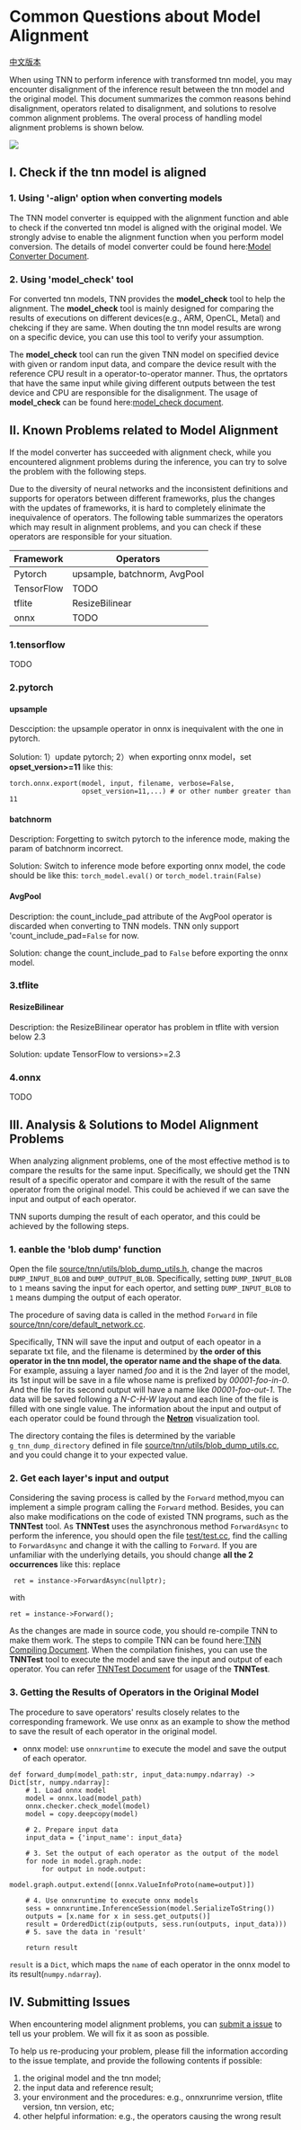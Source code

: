 # Common Questions about Model Alignment

[中文版本](../cn/model_align.md)

When using TNN to perform inference with transformed tnn model, you may encounter disalignment of the inference result between the tnn model and the original model. This document summarizes the common reasons behind disalignment, operators related to disalignment, and solutions to resolve common alignment problems. The overal process of handling model alignment problems is shown below.

<div><img src="imgs/model_align.png"/>

## I. Check if the tnn model is aligned

### 1. Using '-align' option when converting models

The TNN model converter is equipped with the alignment function and able to check if the converted tnn model is aligned with the original model. We strongly advise to enable the alignment function when you perform model conversion. The details of model converter could be found here:[Model Converter Document](https://github.com/Tencent/TNN/blob/master/doc/en/user/convert_en.md).

### 2. Using 'model_check' tool

For converted tnn models, TNN provides the **model_check** tool to help the alignment. The **model_check** tool is mainly designed for comparing the results of executions on different devices(e.g., ARM, OpenCL, Metal) and chekcing if they are same. When douting the tnn model results are wrong on a specific device, you can use this tool to verify your assumption.

The **model_check** tool can run the given TNN model on specified device with given or random input data, and compare the device result with the reference CPU result in a operator-to-operator manner. Thus, the oprtators that have the same input while giving different outputs between the test device and CPU are responsible for the disalignment. The usage of **model_check** can be found here:[model_check document](https://github.com/Tencent/TNN/blob/master/doc/en/development/model_check_en.md). 

## II. Known Problems related to Model Alignment

If the model converter has succeeded with alignment check, while you encountered alignment problems during the inference, you can try to solve the problem with the following steps.

Due to the diversity of neural networks and the inconsistent definitions and supports for operators between different frameworks, plus the changes with the updates of frameworks, it is hard to completely elinimate the inequivalence of operators. The following table summarizes the operators which may result in alignment problems, and you can check if these operators are responsible for your situation.

|Framework|Operators|
|-|-|
|Pytorch    |upsample, batchnorm, AvgPool|
|TensorFlow |TODO|
|tflite     |ResizeBilinear|
|onnx       |TODO|

### 1.tensorflow
TODO

### 2.pytorch

#### upsample 

Descciption: the upsample operator in onnx is inequivalent with the one in pytorch.

Solution: 1）update pytorch; 2）when exporting onnx model，set **opset_version>=11** like this:
```
torch.onnx.export(model, input, filename, verbose=False,
                  opset_version=11,...) # or other number greater than 11
```

#### batchnorm

Description: Forgetting to switch pytorch to the inference mode, making the param of batchnorm incorrect.

Solution: Switch to inference mode before exporting onnx model, the code should be like this:
```torch_model.eval()``` or ```torch_model.train(False)```

#### AvgPool

Description: the count_include_pad attribute of the AvgPool operator is discarded when converting to TNN models. TNN only support 'count_include_pad=```False``` for now.

Solution: change the count_include_pad to ```False``` before exporting the onnx model.

### 3.tflite

#### ResizeBilinear

Description: the ResizeBilinear operator has problem in tflite with version below 2.3

Solution: update TensorFlow to versions>=2.3

### 4.onnx
TODO

## III. Analysis & Solutions to Model Alignment Problems

When analyzing alignment problems, one of the most effective method is to compare the results for the same input. Specifically, we should get the TNN result of a specific operator and compare it with the result of the same operator from the original model. This could be achieved if we can save the input and output of each operator.

TNN suports dumping the result of each operator, and this could be achieved by the following steps.

### 1. eanble the 'blob dump' function

Open the file [source/tnn/utils/blob_dump_utils.h](https://github.com/Tencent/TNN/blob/master/source/tnn/utils/blob_dump_utils.h), change the macros `DUMP_INPUT_BLOB` and `DUMP_OUTPUT_BLOB`. Specifically, setting `DUMP_INPUT_BLOB` to `1` means saving the input for each opertor, and setting `DUMP_INPUT_BLOB` to `1` means dumping the output of each operator.

The procedure of saving data is called in the method `Forward` in file [source/tnn/core/default_network.cc](https://github.com/Tencent/TNN/blob/master/source/tnn/core/default_network.cc).

Specifically, TNN will save the input and output of each opeator in a separate txt file, and the filename is determined by **the order of this operator in the tnn model, the operator name and the shape of the data**. For example, assuing a layer named *foo* and it is the 2nd layer of the model, its 1st input will be save in a file whose name is prefixed by *00001-foo-in-0*. And the file for its second output will have a name like *00001-foo-out-1*. The data will be saved following a *N-C-H-W* layout and each line of the file is filled with one single value. The information about the input and output of each operator could be found through the [**Netron**](https://netron.app/) visualization tool.

The directory containg the files is determined by the variable `g_tnn_dump_directory` defined in file [source/tnn/utils/blob_dump_utils.cc](https://github.com/Tencent/TNN/blob/master/source/tnn/utils/blob_dump_utils.cc), and you could change it to your expected value.

### 2. Get each layer's input and output

Considering the saving process is called by the `Forward` method,myou can implement a simple program calling the `Forward` method. Besides, you can also make modifications on the code of existed TNN programs, such as the **TNNTest** tool. As **TNNTest** uses the asynchronous method `ForwardAsync` to perform the inference, you should open the file [test/test.cc](https://github.com/Tencent/TNN/blob/master/test/test.cc), find the calling to `ForwardAsync` and change it with the calling to `Forward`. If you are unfamiliar with the underlying details, you should change **all the 2 occurrences** like this:
replace
```
 ret = instance->ForwardAsync(nullptr);
```
with
```
ret = instance->Forward();
```

As the changes are made in source code, you should re-compile TNN to make them work. The steps to compile TNN can be found here:[TNN Compiling Document](https://github.com/Tencent/TNN/blob/master/doc/en/user/compile_en.md).
When the compilation finishes, you can use the **TNNTest** tool to execute the model and save the input and output of each operator. You can refer [TNNTest Document](https://github.com/Tencent/TNN/blob/master/doc/en/user/test_en.md) for usage of the **TNNTest**.

### 3. Getting the Results of Operators in the Original Model

The procedure to save operators' results closely relates to the corresponding framework. We use onnx as an example to show the method to save the result of each operator in the original model.
- onnx model: use `onnxruntime` to execute the model and save the output of each operator.
```
def forward_dump(model_path:str, input_data:numpy.ndarray) -> Dict[str, numpy.ndarray]:
    # 1. Load onnx model
    model = onnx.load(model_path)
    onnx.checker.check_model(model)
    model = copy.deepcopy(model)

    # 2. Prepare input data
    input_data = {'input_name': input_data}

    # 3. Set the output of each operator as the output of the model
    for node in model.graph.node:
        for output in node.output:
            model.graph.output.extend([onnx.ValueInfoProto(name=output)])

    # 4. Use onnxruntime to execute onnx models
    sess = onnxruntime.InferenceSession(model.SerializeToString())
    outputs = [x.name for x in sess.get_outputs()]
    result = OrderedDict(zip(outputs, sess.run(outputs, input_data)))
    # 5. save the data in 'result'

    return result
```
`result` is a `Dict`, which maps the `name` of each operator in the onnx model to its result(`numpy.ndarray`).


## IV. Submitting Issues

When encountering model alignment problems, you can [submit a issue](https://github.com/Tencent/TNN/issues) to tell us your problem. We will fix it as soon as possible.

To help us re-producing your problem, please fill the information according to the issue template, and provide the following contents if possible:
1. the original model and the tnn model;
2. the input data and reference result;
3. your environment and the procedures: e.g., onnxrunrime version, tflite version, tnn version, etc;
4. other helpful information: e.g., the operators causing the wrong result
